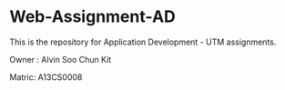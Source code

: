 # Web-Assignment-AD

This is the repository for Application Development - UTM assignments.

Owner : Alvin Soo Chun Kit

Matric: A13CS0008

